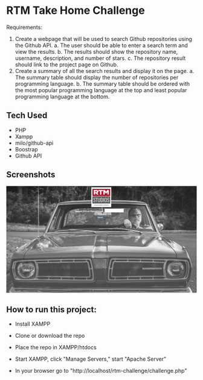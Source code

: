 # RTM Take Home Challenge
Requirements:
1. Create a webpage that will be used to search Github repositories using the Github API.
a. The user should be able to enter a search term and view the results.
b. The results should show the repository name, username, description, and
number of stars.
c. The repository result should link to the project page on Github.
2. Create a summary of all the search results and display it on the page.
a. The summary table should display the number of repositories per programming
language.
b. The summary table should be ordered with the most popular programming
language at the top and least popular programming language at the bottom.

## Tech Used
* PHP
* Xampp
* milo/github-api
* Boostrap
* Github API

## Screenshots
![App Screenshot](https://github.com/shanedwilson/rtm-challenge/blob/readMe/screen-shots/Screen%20Shot%202019-08-12%20at%209.09.17%20PM.png?raw=true)


## How to run this project:

* Install XAMPP 

* Clone or download the repo

* Place the repo in XAMPP/htdocs

* Start XAMPP, click "Manage Servers," start "Apache Server"

* In your browser go to "http://localhost/rtm-challenge/challenge.php"
